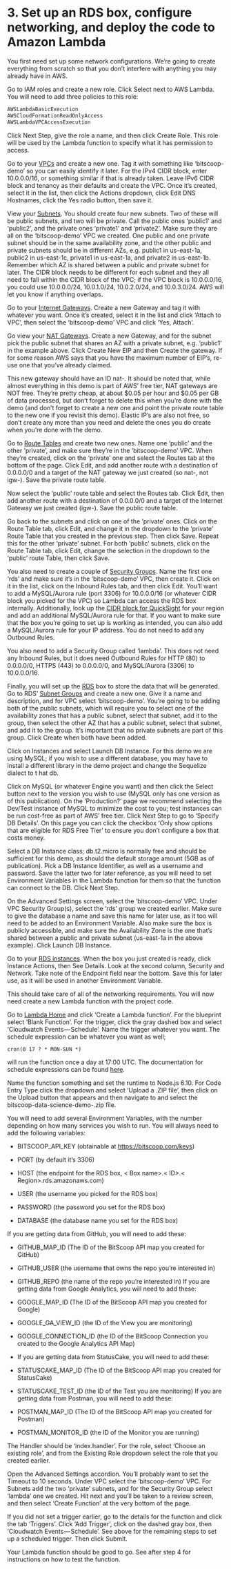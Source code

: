 # 3. Set up an RDS box, configure networking, and deploy the code to Amazon Lambda
You first need set up some network configurations. We’re going to create everything from scratch so that you don’t interfere with anything you may already have in AWS.

Go to IAM roles and create a new role. Click Select next to AWS Lambda. You will need to add three policies to this role:

```javascript
AWSLambdaBasicExecution
AWSCloudFormationReadOnlyAccess
AWSLambdaVPCAccessExecution
  ```
Click Next Step, give the role a name, and then click Create Role. This role will be used by the Lambda function to specify what it has permission to access.

Go to your [VPCs](https://console.aws.amazon.com/vpc/home#vpcs:) and create a new one. Tag it with something like ‘bitscoop-demo’ so you can easily identify it later. For the IPv4 CIDR block, enter 10.0.0.0/16, or something similar if that is already taken. Leave IPv6 CIDR block and tenancy as their defaults and create the VPC. Once it’s created, select it in the list, then click the Actions dropdown, click Edit DNS Hostnames, click the Yes radio button, then save it.

View your [Subnets](about:invalid#zSoyz). You should create four new subnets. Two of these will be public subnets, and two will be private. Call the public ones ‘public1’ and ‘public2’, and the private ones ‘private1’ and ‘private2’. Make sure they are all on the ‘bitscoop-demo’ VPC we created. One public and one private subnet should be in the same availability zone, and the other public and private subnets should be in different AZs, e.g. public1 in us-east-1a, public2 in us-east-1c, private1 in us-east-1a, and private2 in us-east-1b. Remember which AZ is shared between a public and private subnet for later. The CIDR block needs to be different for each subnet and they all need to fall within the CIDR block of the VPC; if the VPC block is 10.0.0.0/16, you could use 10.0.0.0/24, 10.0.1.0/24, 10.0.2.0/24, and 10.0.3.0/24. AWS will let you know if anything overlaps.

Go to your [Internet Gateways](https://console.aws.amazon.com/vpc/home#igws:). Create a new Gateway and tag it with whatever you want. Once it’s created, select it in the list and click ‘Attach to VPC’, then select the ‘bitscoop-demo’ VPC and click ‘Yes, Attach’.

Go view your [NAT Gateways](https://console.aws.amazon.com/vpc/home#NatGateways). Create a new Gateway, and for the subnet pick the public subnet that shares an AZ with a private subnet, e.g. ‘public1’ in the example above. Click Create New EIP and then Create the gateway. If for some reason AWS says that you have the maximum number of EIP’s, re-use one that you’ve already claimed.

This new gateway should have an ID nat-<ID>. It should be noted that, while almost everything in this demo is part of AWS’ free tier, NAT gateways are NOT free. They’re pretty cheap, at about $0.05 per hour and $0.05 per GB of data processed, but don’t forget to delete this when you’re done with the demo (and don’t forget to create a new one and point the private route table to the new one if you revisit this demo). Elastic IP’s are also not free, so don’t create any more than you need and delete the ones you do create when you’re done with the demo.

Go to [Route Tables](https://console.aws.amazon.com/vpc/home#routetables) and create two new ones. Name one ‘public’ and the other ‘private’, and make sure they’re in the ‘bitscoop-demo’ VPC. When they’re created, click on the ‘private’ one and select the Routes tab at the bottom of the page. Click Edit, and add another route with a destination of 0.0.0.0/0 and a target of the NAT gateway we just created (so nat-<ID>, not igw-<ID>). Save the private route table.

Now select the ‘public’ route table and select the Routes tab. Click Edit, then add another route with a destination of 0.0.0.0/0 and a target of the Internet Gateway we just created (igw-<ID>). Save the public route table.

Go back to the subnets and click on one of the ‘private’ ones. Click on the Route Table tab, click Edit, and change it in the dropdown to the ‘private’ Route Table that you created in the previous step. Then click Save. Repeat this for the other ‘private’ subnet. For both ‘public’ subnets, click on the Route Table tab, click Edit, change the selection in the dropdown to the ‘public’ route Table, then click Save.

You also need to create a couple of [Security Groups](https://console.aws.amazon.com/vpc/home#securityGroups:). Name the first one ‘rds’ and make sure it’s in the ‘bitscoop-demo’ VPC, then create it. Click on it in the list, click on the Inbound Rules tab, and then click Edit. You’ll want to add a MySQL/Aurora rule (port 3306) for 10.0.0.0/16 (or whatever CIDR block you picked for the VPC) so Lambda can access the RDS box internally. Additionally, look up the [CIDR block for QuickSight](http://docs.aws.amazon.com/quicksight/latest/user/regions.html) for your region and add an additional MySQL/Aurora rule for that. If you want to make sure that the box you’re going to set up is working as intended, you can also add a MySQL/Aurora rule for your IP address. You do not need to add any Outbound Rules.

You also need to add a Security Group called ‘lambda’. This does not need any Inbound Rules, but it does need Outbound Rules for HTTP (80) to 0.0.0.0/0, HTTPS (443) to 0.0.0.0/0, and MySQL/Aurora (3306) to 10.0.0.0/16.

Finally, you will set up the [RDS](https://console.aws.amazon.com/rds/home) box to store the data that will be generated. Go to RDS’ [Subnet Groups](https://console.aws.amazon.com/rds/home#db-subnet-groups:) and create a new one. Give it a name and description, and for VPC select ‘bitscoop-demo’. You’re going to be adding both of the public subnets, which will require you to select one of the availability zones that has a public subnet, select that subnet, add it to the group, then select the other AZ that has a public subnet, select that subnet, and add it to the group. It’s important that no private subnets are part of this group. Click Create when both have been added.

Click on Instances and select Launch DB Instance. For this demo we are using MySQL; if you wish to use a different database, you may have to install a different library in the demo project and change the Sequelize dialect to t
hat db.

Click on MySQL (or whatever Engine you want) and then click the Select button next to the version you wish to use (MySQL only has one version as of this publication). On the ‘Production?’ page we recommend selecting the Dev/Test instance of MySQL to minimize the cost to you; test instances can be run cost-free as part of AWS’ free tier. Click Next Step to go to ‘Specify DB Details’. On this page you can click the checkbox ‘Only show options that are eligible for RDS Free Tier’ to ensure you don’t configure a box that costs money.

Select a DB Instance class; db.t2.micro is normally free and should be sufficient for this demo, as should the default storage amount (5GB as of publication). Pick a DB Instance Identifier, as well as a username and password. Save the latter two for later reference, as you will need to set Environment Variables in the Lambda function for them so that the function can connect to the DB. Click Next Step.

On the Advanced Settings screen, select the ‘bitscoop-demo’ VPC. Under VPC Security Group(s), select the ‘rds’ group we created earlier. Make sure to give the database a name and save this name for later use, as it too will need to be added to an Environment Variable. Also make sure the box is publicly accessible, and make sure the Availability Zone is the one that’s shared between a public and private subnet (us-east-1a in the above example). Click Launch DB Instance.

Go to your [RDS instances](https://console.aws.amazon.com/rds/home#dbinstances). When the box you just created is ready, click Instance Actions, then See Details. Look at the second column, Security and Network. Take note of the Endpoint field near the bottom. Save this for later use, as it will be used in another Environment Variable.

This should take care of all of the networking requirements. You will now need create a new Lambda function with the project code.

Go to [Lambda Home](https://console.aws.amazon.com/lambda/home) and click ‘Create a Lambda function’. For the blueprint select ‘Blank Function’. For the trigger, click the gray dashed box and select ‘Cloudwatch Events — Schedule’. Name the trigger whatever you want. The schedule expression can be whatever you want as well;

`cron(0 17 ? * MON-SUN *)`

will run the function once a day at 17:00 UTC. The documentation for schedule expressions can be found [here](http://docs.aws.amazon.com/lambda/latest/dg/tutorial-scheduled-events-schedule-expressions.html).

Name the function something and set the runtime to Node.js 6.10. For Code Entry Type click the dropdown and select ‘Upload a .ZIP file’, then click on the Upload button that appears and then navigate to and select the bitscoop-data-science-demo-<version>.zip file.

You will need to add several Environment Variables, with the number depending on how many services you wish to run. You will always need to add the following variables:

- BITSCOOP_API_KEY (obtainable at https://bitscoop.com/keys)

- PORT (by default it’s 3306)

- HOST (the endpoint for the RDS box, < Box name>.< ID>.< Region>.rds.amazonaws.com)

- USER (the username you picked for the RDS box)

- PASSWORD (the password you set for the RDS box)

- DATABASE (the database name you set for the RDS box)

If you are getting data from GitHub, you will need to add these:

- GITHUB_MAP_ID (The ID of the BitScoop API map you created for GitHub)

- GITHUB_USER (the username that owns the repo you’re interested in)

- GITHUB_REPO (the name of the repo you’re interested in)
If you are getting data from Google Analytics, you will need to add these:

- GOOGLE_MAP_ID (The ID of the BitScoop API map you created for Google)

- GOOGLE_GA_VIEW_ID (the ID of the View you are monitoring)

- GOOGLE_CONNECTION_ID (the ID of the BitScoop Connection you created to the Google Analytics API Map)

- If you are getting data from StatusCake, you will need to add these:

- STATUSCAKE_MAP_ID (The ID of the BitScoop API map you created for StatusCake)

- STATUSCAKE_TEST_ID (the ID of the Test you are monitoring)
If you are getting data from Postman, you will need to add these:

- POSTMAN_MAP_ID (The ID of the BitScoop API map you created for Postman)

- POSTMAN_MONITOR_ID (the ID of the Monitor you are running)

The Handler should be ‘index.handler’. For the role, select ‘Choose an existing role’, and from the Existing Role dropdown select the role that you created earlier.

Open the Advanced Settings accordion. You’ll probably want to set the Timeout to 10 seconds. Under VPC select the ‘bitscoop-demo’ VPC. For Subnets add the two ‘private’ subnets, and for the Security Group select ‘lambda’ one we created. Hit next and you’ll be taken to a review screen, and then select ‘Create Function’ at the very bottom of the page.

If you did not set a trigger earlier, go to the details for the function and click the tab ‘Triggers’. Click ‘Add Trigger’, click on the dashed gray box, then ‘Cloudwatch Events — Schedule’. See above for the remaining steps to set up a scheduled trigger. Then click Submit.

Your Lambda function should be good to go. See after step 4 for instructions on how to test the function.
